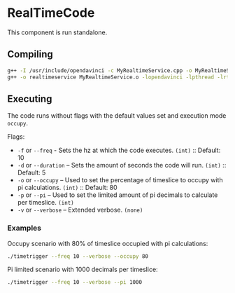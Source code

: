 # RealTimeCode
This component is run standalone.

## Compiling
```bash
g++ -I /usr/include/opendavinci -c MyRealtimeService.cpp -o MyRealtimeService.o
g++ -o realtimeservice MyRealtimeService.o -lopendavinci -lpthread -lrt
```

## Executing

The code runs without flags with the default values set and execution mode `occupy`.

Flags:
* `-f` or `--freq` - Sets the hz at which the code executes. `(int)` :: Default: 10
* `-d` or `--duration` – Sets the amount of seconds the code will run. `(int)` :: Default: 5
* `-o` or `--occupy` – Used to set the percentage of timeslice to occupy with pi calculations. `(int)` :: Default: 80
* `-p` or `--pi` – Used to set the limited amount of pi decimals to calculate per timeslice. `(int)`
* `-v` or `--verbose` – Extended verbose. `(none)`

### Examples

Occupy scenario with 80% of timeslice occupied with pi calculations:
```bash
./timetrigger --freq 10 --verbose --occupy 80
```

Pi limited scenario with 1000 decimals per timeslice:
```bash
./timetrigger --freq 10 --verbose --pi 1000
```
